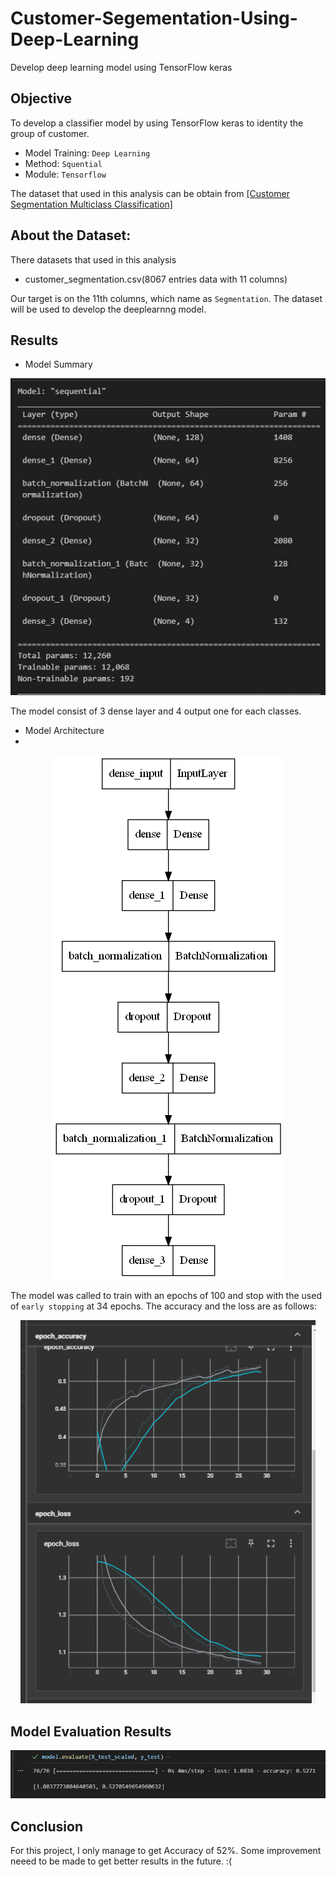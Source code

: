 # Customer-Segementation-Using-Deep-Learning
Develop deep learning model using TensorFlow keras

## Objective
To develop a classifier model by using TensorFlow keras to identity the group of customer.
- Model Training: `Deep Learning`
- Method: `Squential`
- Module: `Tensorflow`

The dataset that used in this analysis can be obtain from [[Customer Segmentation
Multiclass Classification]](https://data.mendeley.com/datasets/5y9wdsg2zt/2)

## About the Dataset:
There datasets that used in this analysis
- customer_segmentation.csv(8067 entries data with 11 columns)

Our target is on the 11th columns, which name as `Segmentation`. The dataset will be used to develop the deeplearnng model.

## Results
- Model Summary

<p align="center">
  <img src="Images/model summary.jpg" alt="Model Summary">
</p>

The model consist of 3 dense layer and 4 output one for each classes.

- Model Architecture
- 
<p align="center">
  <img src="Images/model.png" alt="Model">
</p>

The model was called to train with an epochs of 100 and stop with the used of `early stopping` at 34 epochs. The accuracy and the loss are as follows:

<p align="center">
  <img src="Images/tensorboard.png" alt="TensorBoard">
</p>

## Model Evaluation Results
<p align="center">
  <img src="Images/model evaluation.jpg" alt="TensorBoard">
</p>

## Conclusion
For this project, I only manage to get Accuracy of 52%. Some improvement neeed to be made to get better results in the future. :(



